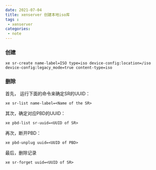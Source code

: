 ```yaml
---
date: 2021-07-04
title: xenserver 创建本地iso库
tags :
 - xenserver
categories:
 - note
---
```

### 创建


```shell
xe sr-create name-label=ISO type=iso device-config:location=/iso  device-config:legacy_mode=true content-type=iso
```


### 删除

首先， 运行下面的命令来确定SR的UUID：

```shell
xe sr-list name-label=<Name of the SR>
```

其次，确定对应PBD的UUID：

```shell
xe pbd-list sr-uuid=<UUID of SR>
```

再次，断开PBD：

```shell
xe pbd-unplug uuid=<UUID of PBD>
```

最后，删除记录

```shell
xe sr-forget uuid=<UUID of SR>
```